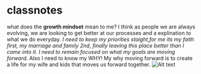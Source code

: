 # classnotes
what does the **growth mindset** mean to me? I think as people we are always evolving, we are looking to get better at our processes and a explination to what we do everyday.
_I need to keep my priorities staight,for me its my faith first, my marriage and family 2nd, finally leaving this place better than I came into it. I need to remain focused on what my goals are moving forward._
Also I need to know my WHY! My why moving forward is to create a life for my wife and kids that moves us forward together.
![Alt text](/path/to/img.jpghttps://ewscripps.brightspotcdn.com/dims4/default/d9f4cd0/2147483647/strip/true/crop/1000x563+0+0/resize/1280x720!/quality/90/?url=http%3A%2F%2Fewscripps-brightspot.s3.amazonaws.com%2F19%2F38%2F4b9472664a808f84f08001a10a63%2Fwalt-disney-world-ap-images.png)

